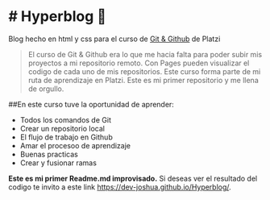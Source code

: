 # # Hyperblog 💚 
Blog hecho en html y css para el curso de [Git & Github](http://https://platzi.com/clases/git-github/ "Git & Github") de Platzi
>El curso de Git & Github era lo que me hacia falta para poder subir mis proyectos a mi repositorio remoto.
>Con Pages pueden visualizar el codigo de cada uno de mis repositorios.
>Este curso forma parte de mi ruta de aprendizaje en Platzi.
>Este es mi primer repositorio y me llena de orgullo.

 ##En este curso tuve la oportunidad de aprender:
 
 * Todos los comandos de Git
 * Crear un repositorio local
 * El flujo de trabajo en Github
 * Amar el procesoo de aprendizaje
 * Buenas practicas
 * Crear y fusionar ramas

**Este es mi primer Readme.md improvisado.** Si deseas ver el resultado del codigo te invito a este link https://dev-joshua.github.io/Hyperblog/.
